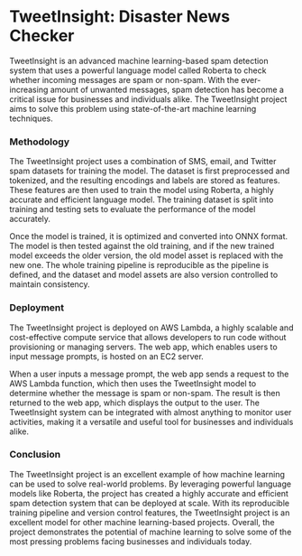 # TweetInsight: Disaster News Checker

TweetInsight is an advanced machine learning-based spam detection system that uses a powerful language model called Roberta to check whether incoming messages are spam or non-spam. With the ever-increasing amount of unwanted messages, spam detection has become a critical issue for businesses and individuals alike. The TweetInsight project aims to solve this problem using state-of-the-art machine learning techniques.

### Methodology

The TweetInsight project uses a combination of SMS, email, and Twitter spam datasets for training the model. The dataset is first preprocessed and tokenized, and the resulting encodings and labels are stored as features. These features are then used to train the model using Roberta, a highly accurate and efficient language model. The training dataset is split into training and testing sets to evaluate the performance of the model accurately.

Once the model is trained, it is optimized and converted into ONNX format. The model is then tested against the old training, and if the new trained model exceeds the older version, the old model asset is replaced with the new one. The whole training pipeline is reproducible as the pipeline is defined, and the dataset and model assets are also version controlled to maintain consistency.

### Deployment

The TweetInsight project is deployed on AWS Lambda, a highly scalable and cost-effective compute service that allows developers to run code without provisioning or managing servers. The web app, which enables users to input message prompts, is hosted on an EC2 server.

When a user inputs a message prompt, the web app sends a request to the AWS Lambda function, which then uses the TweetInsight model to determine whether the message is spam or non-spam. The result is then returned to the web app, which displays the output to the user. The TweetInsight system can be integrated with almost anything to monitor user activities, making it a versatile and useful tool for businesses and individuals alike.

### Conclusion

The TweetInsight project is an excellent example of how machine learning can be used to solve real-world problems. By leveraging powerful language models like Roberta, the project has created a highly accurate and efficient spam detection system that can be deployed at scale. With its reproducible training pipeline and version control features, the TweetInsight project is an excellent model for other machine learning-based projects. Overall, the project demonstrates the potential of machine learning to solve some of the most pressing problems facing businesses and individuals today.
